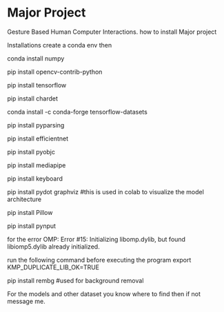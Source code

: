 # Major Project
Gesture Based Human Computer Interactions.
how to install
Major project

Installations
create a conda env
then 


conda install numpy

pip install opencv-contrib-python


pip install tensorflow

pip install chardet

conda install -c conda-forge tensorflow-datasets

pip install pyparsing


pip install efficientnet


pip install pyobjc


pip install mediapipe


pip install keyboard


pip install pydot graphviz #this is used in colab to visualize the model architecture 



pip install Pillow


pip install pynput

for the error OMP: Error #15: Initializing libomp.dylib, but found libiomp5.dylib already initialized.

run the following command before executing the program
export  KMP_DUPLICATE_LIB_OK=TRUE


pip install rembg #used for background removal 



For the models and other dataset you know where to find then if not message me.
